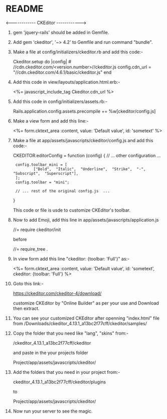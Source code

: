 # README

<------------     CKEditor     ------------>

1. gem 'jquery-rails' should be added in Gemfile.

2. Add gem 'ckeditor', '~> 4.2' to Gemfile and run command "bundle".

3. Make a file at config/initializers/ckeditor.rb and add this code:-

	Ckeditor.setup do |config|
  		# //cdn.ckeditor.com/<version.number>/<distribution>/ckeditor.js
  	config.cdn_url = "//cdn.ckeditor.com/4.6.1/basic/ckeditor.js"
	end

4. Add this code in view/layouts/application.html.erb:-

	<%= javascript_include_tag Ckeditor.cdn_url %>

5. Add this code in config/initializers/assets.rb:-

	Rails.application.config.assets.precompile += %w[ckeditor/config.js]

6. Make a view form and add this line:-

	<%= form.cktext_area :content, value: 'Default value', id: 'sometext' %>

7. Make a file at app/assets/javascripts/ckeditor/config.js 
   and add this code:-

	CKEDITOR.editorConfig = function (config) {
  		// ... other configuration ...

  		config.toolbar_mini = [
    			["Bold",  "Italic",  "Underline",  "Strike",  "-",  "Subscript",  "Superscript"],
  		];
  		config.toolbar = "mini";

  		// ... rest of the original config.js  ...
	}

   This code or file is usde to customize CKEditor's toolbar.

8. Now to add Emoji, add this line in app/assets/javascripts/application.js

	//= require ckeditor/init

	before 

	//= require_tree .

9. In view form add this line "ckeditor: {toolbar: 'Full'}" as:-

	<%= form.cktext_area :content, value: 'Default value', id: 'sometext', ckeditor: {toolbar: 'Full'} %>

10. Goto this link:-

	https://ckeditor.com/ckeditor-4/download/

    customize CKEditor by "Online Builder" as per your use and Download then extract.

11. You can see your customized CKEditor after openning "index.html" file from
    /Downloads/ckeditor_4.13.1_a13bc2f77cff/ckeditor/samples/

12. Copy the folder that you need like "lang", "skins" from:-

	/ckeditor_4.13.1_a13bc2f77cff/ckeditor

    and paste in the your projects folder

	Project/app/assets/javascripts/ckeditor/

13. Add the folders that you need in your project from:-

	ckeditor_4.13.1_a13bc2f77cff/ckeditor/plugins

    to

	Project/app/assets/javascripts/ckeditor/

14. Now run your server to see the magic.
